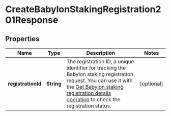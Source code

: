 

# CreateBabylonStakingRegistration201Response


## Properties

| Name | Type | Description | Notes |
|------------ | ------------- | ------------- | -------------|
|**registrationId** | **String** | The registration ID, a unique identifier for tracking the Babylon staking registration request. You can use it with the [Get Babylon staking registration details operation](https://www.cobo.com/developers/v2/api-references/stakings/get_babylon_staking_registration_details) to check the registration status. |  [optional] |



